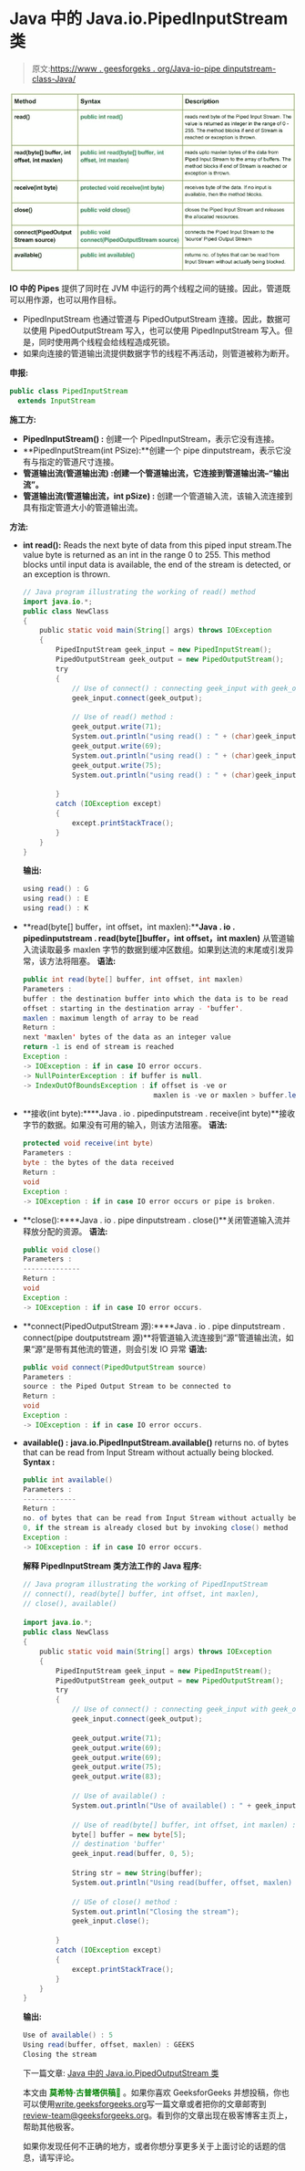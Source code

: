 # Java 中的 Java.io.PipedInputStream 类

> 原文:[https://www . geesforgeks . org/Java-io-pipe dinputstream-class-Java/](https://www.geeksforgeeks.org/java-io-pipedinputstream-class-java/)

[![io.PipedInputStream class](img/f84e395733f7595055e01d8115611268.png)](https://media.geeksforgeeks.org/wp-content/uploads/io.PipedInputStream-class.jpg)

**IO 中的 Pipes** 提供了同时在 JVM 中运行的两个线程之间的链接。因此，管道既可以用作源，也可以用作目标。

*   PipedInputStream 也通过管道与 PipedOutputStream 连接。因此，数据可以使用 PipedOutputStream 写入，也可以使用 PipedInputStream 写入。但是，同时使用两个线程会给线程造成死锁。
*   如果向连接的管道输出流提供数据字节的线程不再活动，则管道被称为断开。

**申报:**

```java
public class PipedInputStream
  extends InputStream
```

**施工方:**

*   **PipedInputStream() :** 创建一个 PipedInputStream，表示它没有连接。
*   **PipedInputStream(int PSize):**创建一个 pipe dinputstream，表示它没有与指定的管道尺寸连接。
*   **管道输出流(管道输出流) :创建一个管道输出流，它连接到管道输出流–“输出流”。**
*   **管道输出流(管道输出流，int pSize) :** 创建一个管道输入流，该输入流连接到具有指定管道大小的管道输出流。

**方法:**

*   **int read():** Reads the next byte of data from this piped input stream.The value byte is returned as an int in the range 0 to 255\. This method blocks until input data is available, the end of the stream is detected, or an exception is thrown.

    ```java
    // Java program illustrating the working of read() method
    import java.io.*;
    public class NewClass
    {
        public static void main(String[] args) throws IOException
        {
            PipedInputStream geek_input = new PipedInputStream();
            PipedOutputStream geek_output = new PipedOutputStream();
            try
            {
                // Use of connect() : connecting geek_input with geek_output
                geek_input.connect(geek_output);

                // Use of read() method :
                geek_output.write(71);
                System.out.println("using read() : " + (char)geek_input.read());
                geek_output.write(69);
                System.out.println("using read() : " + (char)geek_input.read());
                geek_output.write(75);
                System.out.println("using read() : " + (char)geek_input.read());

            }
            catch (IOException except)
            {
                except.printStackTrace();
            }
        }
    }
    ```

    **输出:**

    ```java
    using read() : G
    using read() : E
    using read() : K
    ```

*   **read(byte[] buffer，int offset，int maxlen):****Java . io . pipedinputstream . read(byte[]buffer，int offset，int maxlen)** 从管道输入流读取最多 maxlen 字节的数据到缓冲区数组。如果到达流的末尾或引发异常，该方法将阻塞。
    **语法:**

    ```java
    public int read(byte[] buffer, int offset, int maxlen)
    Parameters : 
    buffer : the destination buffer into which the data is to be read
    offset : starting in the destination array - 'buffer'.
    maxlen : maximum length of array to be read
    Return :                                               
    next 'maxlen' bytes of the data as an integer value 
    return -1 is end of stream is reached
    Exception :
    -> IOException : if in case IO error occurs.
    -> NullPointerException : if buffer is null.
    -> IndexOutOfBoundsException : if offset is -ve or 
                                    maxlen is -ve or maxlen > buffer.length - offset.

    ```

*   **接收(int byte):****Java . io . pipedinputstream . receive(int byte)**接收字节的数据。如果没有可用的输入，则该方法阻塞。
    **语法:**

    ```java
    protected void receive(int byte)
    Parameters : 
    byte : the bytes of the data received
    Return :                                               
    void
    Exception :
    -> IOException : if in case IO error occurs or pipe is broken.
    ```

*   **close():****Java . io . pipe dinputstream . close()**关闭管道输入流并释放分配的资源。
    **语法:**

    ```java
    public void close()
    Parameters : 
    --------------
    Return :                                               
    void
    Exception :
    -> IOException : if in case IO error occurs.
    ```

*   **connect(PipedOutputStream 源):****Java . io . pipe dinputstream . connect(pipe doutputstream 源)**将管道输入流连接到“源”管道输出流，如果“源”是带有其他流的管道，则会引发 IO 异常
    **语法:**

    ```java
    public void connect(PipedOutputStream source)
    Parameters : 
    source : the Piped Output Stream to be connected to
    Return :                                               
    void
    Exception :
    -> IOException : if in case IO error occurs.
    ```

*   **available() :** **java.io.PipedInputStream.available()** returns no. of bytes that can be read from Input Stream without actually being blocked.
    **Syntax :**

    ```java
    public int available()
    Parameters : 
    -------------
    Return :                                               
    no. of bytes that can be read from Input Stream without actually being blocked.
    0, if the stream is already closed but by invoking close() method
    Exception :
    -> IOException : if in case IO error occurs.
    ```

    **解释 PipedInputStream 类方法工作的 Java 程序:**

    ```java
    // Java program illustrating the working of PipedInputStream
    // connect(), read(byte[] buffer, int offset, int maxlen),
    // close(), available()

    import java.io.*;
    public class NewClass
    {
        public static void main(String[] args) throws IOException
        {
            PipedInputStream geek_input = new PipedInputStream();
            PipedOutputStream geek_output = new PipedOutputStream();
            try
            {
                // Use of connect() : connecting geek_input with geek_output
                geek_input.connect(geek_output);

                geek_output.write(71);
                geek_output.write(69);
                geek_output.write(69);
                geek_output.write(75);
                geek_output.write(83);

                // Use of available() :
                System.out.println("Use of available() : " + geek_input.available());

                // Use of read(byte[] buffer, int offset, int maxlen) :
                byte[] buffer = new byte[5];
                // destination 'buffer'
                geek_input.read(buffer, 0, 5);

                String str = new String(buffer);
                System.out.println("Using read(buffer, offset, maxlen) : " + str);

                // USe of close() method :
                System.out.println("Closing the stream");
                geek_input.close();

            }
            catch (IOException except)
            {
                except.printStackTrace();
            }
        }
    }
    ```

    **输出:**

    ```java
    Use of available() : 5
    Using read(buffer, offset, maxlen) : GEEKS
    Closing the stream
    ```

    下一篇文章: [Java 中的 Java.io.PipedOutputStream 类](https://www.geeksforgeeks.org/java-io-pipedoutputstream-class-java/)

    本文由 <font color="green">**莫希特·古普塔供稿🙂**</font> 。如果你喜欢 GeeksforGeeks 并想投稿，你也可以使用[write.geeksforgeeks.org](https://write.geeksforgeeks.org)写一篇文章或者把你的文章邮寄到 review-team@geeksforgeeks.org。看到你的文章出现在极客博客主页上，帮助其他极客。

    如果你发现任何不正确的地方，或者你想分享更多关于上面讨论的话题的信息，请写评论。